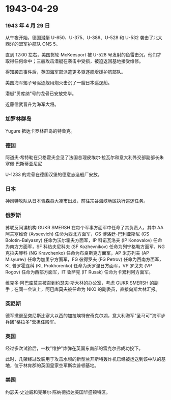 # 1943-04-29

### 1943 年 4 月 29 日

从午夜开始，德国潜艇 U-650、U-375、U-386、U-528 和 U-532
袭击了北大西洋的盟军护航队 ONS 5。

直到 12:00 左右，美国货轮 McKeesport 被 U-528
号发射的鱼雷击沉，他们才取得任何命中；三艘攻击潜艇在袭击中受损，被迫返回基地接受维修。

得知袭击事件后，英国海军部派遣更多驱逐舰增援护航部队。

美国海军蝎子号驱逐舰用炮火击沉了一艘日本巡逻船。

潜艇"贝库纳"号的龙骨已安放完毕。

近藤信武晋升为海军大将。

### 加罗林群岛

Yugure 抵达卡罗林群岛的特鲁克。

### 德国

阿道夫·希特勒在贝格霍夫会见了法国总理皮埃尔·拉瓦尔和意大利外交部副部长朱塞佩·巴斯蒂亚尼尼

U-1233 的龙骨在德国汉堡的德意志造船厂安放。

### 日本

神风特攻队从日本青森县大凑市出发，前往宗谷海峡地区执行巡逻任务。

### 俄罗斯

苏联反间谍机构 GUKR SMERSH 在每个军事方面军中任命了其负责人，其中 AA
阿夫塞维奇 (Avseevich) 任命为西北方面军，GS 博洛廷-巴利亚斯尼 (GS
Bolotin-Balyasny) 任命为沃尔霍夫方面军，IP 科诺瓦洛夫 (IP Konovalov)
任命为南方方面军，SF 科热夫尼科夫 (SF Kozhevnikov)
任命为列宁格勒方面军，NG 克拉夫琴科 (NG Kravchenko)
任命为布良斯克方面军，AP 米苏列夫 (AP Misyurev) 任命为加里宁方面军，FG
彼得罗夫 (FG Petrov) 任命为西南方面军，KL 普罗霍连科 (KL Prokhorenko)
任命为沃罗涅日方面军，VP 罗戈夫 (VP Rogov) 任命为西部方面军，IT 鲁萨克
(IT Rusak) 任命为卡累利阿方面军。

维克多·阿巴库莫夫被召到约瑟夫·斯大林的办公室，考虑 GUKR SMERSH
的副手；在同一会议上，阿巴库莫夫被任命为 NKO
的副委员，直接向斯大林汇报。

### 突尼斯

德军撤退至突尼斯比塞大以西的加拉埃特安奇克尔湖，意大利海军"圣马可"海军步兵团"格拉多"营担任殿军。

### 英国

经过多次试验后，一枚"维护"炸弹在英国东南部的雷克尔弗成功投下。

此时，几架经过改装用于攻击水坝的新型兰开斯特轰炸机已经被运送到该中队的基地，位于林肯郡的英国皇家空军斯坎普顿基地。

### 美国

约瑟夫·史迪威和克莱尔·陈纳德抵达美国华盛顿特区。